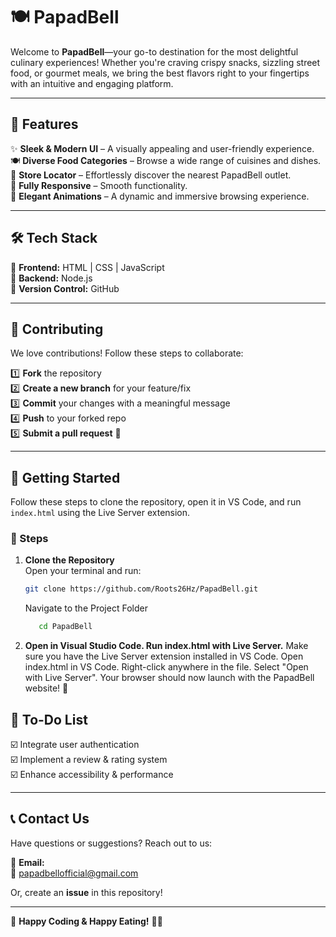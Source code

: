 # 🍽 **PapadBell**  

Welcome to **PapadBell**—your go-to destination for the most delightful culinary experiences! Whether you're craving crispy snacks, sizzling street food, or gourmet meals, we bring the best flavors right to your fingertips with an intuitive and engaging platform.  

---

## 🚀 **Features**  

✨ **Sleek & Modern UI** – A visually appealing and user-friendly experience.  
🍽 **Diverse Food Categories** – Browse a wide range of cuisines and dishes.    
📍 **Store Locator** – Effortlessly discover the nearest PapadBell outlet.  
📱 **Fully Responsive** – Smooth functionality.  
🎨 **Elegant Animations** – A dynamic and immersive browsing experience.  

---

## 🛠 **Tech Stack**  

🔹 **Frontend:** HTML | CSS | JavaScript  
🔹 **Backend:** Node.js  
🔹 **Version Control:** GitHub  

---

## 📜 **Contributing**  

We love contributions! Follow these steps to collaborate:  

1️⃣ **Fork** the repository  
2️⃣ **Create a new branch** for your feature/fix  
3️⃣ **Commit** your changes with a meaningful message  
4️⃣ **Push** to your forked repo  
5️⃣ **Submit a pull request** 🚀  

---
## 🚀 Getting Started  

Follow these steps to clone the repository, open it in VS Code, and run `index.html` using the Live Server extension.  

### 📌 Steps  

1. **Clone the Repository**  
   Open your terminal and run:  

   ```sh
   git clone https://github.com/Roots26Hz/PapadBell.git
   ```
   Navigate to the Project Folder
   ```sh
      cd PapadBell

2. **Open in Visual Studio Code. Run index.html with Live Server.**
   Make sure you have the Live Server extension installed in VS Code.
   Open index.html in VS Code.
   Right-click anywhere in the file.
   Select "Open with Live Server".
   Your browser should now launch with the PapadBell website! 🎉

## 📌 **To-Do List**  

☑️ Integrate user authentication  
☑️ Implement a review & rating system  
☑️ Enhance accessibility & performance  

---

## 📞 **Contact Us**  

Have questions or suggestions? Reach out to us:  

📧 **Email:**  
📩 papadbellofficial@gmail.com

Or, create an **issue** in this repository!  

---

🎉 **Happy Coding & Happy Eating!** 🍕🍔  

